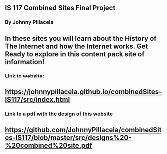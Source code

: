 ## IS 117 Combined Sites Final Project
### By Johnny Pillacela
## In these sites you will learn about the History of The Internet and how the Internet works. Get Ready to explore in this content pack site of information!
### Link to website:
## https://johnnypillacela.github.io/combinedSites-IS117/src/index.html
### Link to a pdf with the design of this website
## https://github.com/JohnnyPillacela/combinedSites-IS117/blob/master/src/designs%20-%20combined%20site.pdf